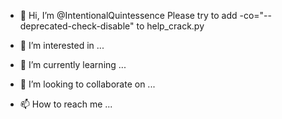 - 👋 Hi, I’m @IntentionalQuintessence
Please try to add -co="--deprecated-check-disable" to help_crack.py

- 👀 I’m interested in ...
- 🌱 I’m currently learning ...
- 💞️ I’m looking to collaborate on ...
- 📫 How to reach me ...
<!---
IntentionalQuintessence/IntentionalQuintessence is a ✨ special ✨ repository because its `README.md` (this file) appears on your GitHub profile.
You can click the Preview link to take a look at your changes.
--->
